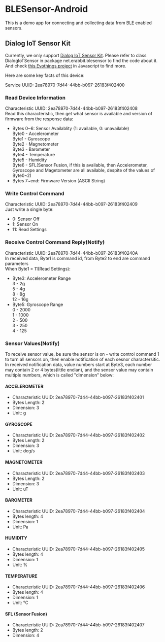 # BLESensor-Android
This is a demo app for connecting and collecting data from BLE enabled sensors.

## Dialog IoT Sensor Kit
Currently, we only support [Dialog IoT Sensor Kit](http://www.dialog-semiconductor.com/iotsensor). Please refer to class DialogIoTSensor in package net.erabbit.blesensor to find the code about it. And check [this Evothings project](https://evothings.com/dialog-iot-sensor-starter-guide/) in Javascript to find more.
 
Here are some key facts of this device:

Service UUID: 2ea78970-7d44-44bb-b097-26183f402400

### Read Device Information
Characteristic UUID:  2ea78970-7d44-44bb-b097-26183f402408  
Read this characteristic, then get what sensor is available and version of firmware from the response data:
- Bytes 0~6: Sensor Availablity (1: available, 0: unavailable)  
Byte0 - Accelerometer  
Byte1 - Gyroscope  
Byte2 - Magnetometer  
Byte3 - Barometer  
Byte4 - Temperature  
Byte5 - Humidity  
Byte6 - SFL(Sensor Fusion, if this is available, then Accelerometer, Gyroscope and Magetometer are all available, despite of the values of Byte0~2)
- Bytes 7~end: Firmware Version (ASCII String)

### Write Control Command
Characteristic UUID:  2ea78970-7d44-44bb-b097-26183f402409  
Just write a single byte:
- 0: Sensor Off
- 1: Sensor On
- 11: Read Settings

### Receive Control Command Reply(Notify)
Characteristic UUID: 2ea78970-7d44-44bb-b097-26183f40240A  
In received data, Byte1 is command id, from Byte2 to end are command parameters  
When Byte1 = 11(Read Settings):  
- Byte3: Accelerometer Range  
3 - 2g  
5 - 4g  
8 - 8g  
12 - 16g  
- Byte5: Gyroscope Range  
0 - 2000  
1 - 1000  
2 - 500  
3 - 250  
4 - 125  

### Sensor Values(Notify)
To receive sensor value, be sure the sensor is on -  write control command 1 to turn all sensors on,  then enable notification of each sesnor charactersitic.  
In received notification data, value numbers start at Byte3, each number may contain 2 or 4 bytes(little endian), and the sensor value may contain multiple numbers, which is called "dimension" below:
#### ACCELEROMETER
- Characteristic UUID: 2ea78970-7d44-44bb-b097-26183f402401
- Bytes Length: 2
- Dimension: 3
- Unit: g
#### GYROSCOPE
- Characteristic UUID: 2ea78970-7d44-44bb-b097-26183f402402
- Bytes Length: 2
- Dimension: 3
- Unit:  deg/s
#### MAGNETOMETER
- Characteristic UUID: 2ea78970-7d44-44bb-b097-26183f402403
- Bytes Length: 2
- Dimension: 3
- Unit: uT
#### BAROMETER
- Characteristic UUID: 2ea78970-7d44-44bb-b097-26183f402404
- Bytes length: 4
- Dimension: 1
- Unit: Pa
#### HUMIDITY
- Characteristic UUID: 2ea78970-7d44-44bb-b097-26183f402405
- Bytes length: 4
- Dimension: 1
- Unit: %
#### TEMPERATURE
- Characteristic UUID: 2ea78970-7d44-44bb-b097-26183f402406
- Bytes length: 4
- Dimension: 1
- Unit: °C
#### SFL (Sensor Fusion)
- Characteristic UUID: 2ea78970-7d44-44bb-b097-26183f402407
- Bytes length: 2
- Dimension: 4

